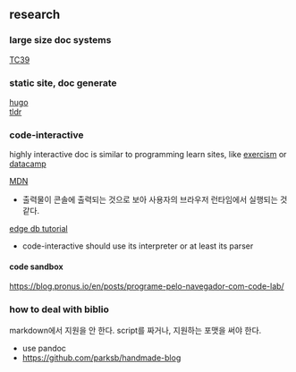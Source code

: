 ## research

### large size doc systems

[TC39](https://github.com/tc39)

### static site, doc generate

[hugo](https://github.com/gohugoio/hugo)  
[tldr](https://github.com/tldr-pages/tldr)

### code-interactive

highly interactive doc is similar to programming learn sites, like [exercism](https://exercism.org/) or [datacamp](https://www.datacamp.com/)

[MDN](https://github.com/mdn/mdn)

- 출력물이 콘솔에 출력되는 것으로 보아 사용자의 브라우저 런타임에서 실행되는 것 같다.

[edge db tutorial](https://www.edgedb.com/tutorial)

- code-interactive should use its interpreter or at least its parser

#### code sandbox

https://blog.pronus.io/en/posts/programe-pelo-navegador-com-code-lab/

### how to deal with biblio

markdown에서 지원을 안 한다. script를 짜거나, 지원하는 포맷을 써야 한다.

- use pandoc
- https://github.com/parksb/handmade-blog
